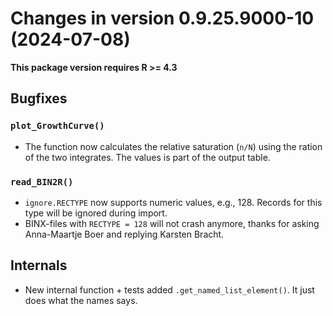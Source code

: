 




<!-- NEWS.md was auto-generated by NEWS.Rmd. Please DO NOT edit by hand!-->

# Changes in version 0.9.25.9000-10 (2024-07-08)

**This package version requires R \>= 4.3**

## Bugfixes

### `plot_GrowthCurve()`

- The function now calculates the relative saturation (`n/N`) using the
  ration of the two integrates. The values is part of the output table.

### `read_BIN2R()`

- `ignore.RECTYPE` now supports numeric values, e.g., 128. Records for
  this type will be ignored during import.
- BINX-files with `RECTYPE = 128` will not crash anymore, thanks for
  asking Anna-Maartje Boer and replying Karsten Bracht.

## Internals

- New internal function + tests added `.get_named_list_element()`. It
  just does what the names says.
